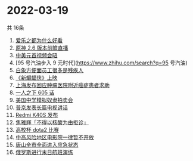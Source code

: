 # 2022-03-19
  共 16条

  <!-- BEGIN -->
  <!-- 最后更新时间:Sat Mar 19 2022 22:11:04 GMT+0000 (Coordinated Universal Time) -->
  1. [爱乐之都为什么好看](https://www.zhihu.com/search?q=爱乐之都)
1. [原神 2.6 版本前瞻直播 ](https://www.zhihu.com/search?q=原神)
1. [中美元首视频会晤](https://www.zhihu.com/search?q=中美元首会晤)
1. [95 号汽油步入 9 元时代](https://www.zhihu.com/search?q=95 号汽油)
1. [白象方便面员工很多是残疾人](https://www.zhihu.com/search?q=白象)
1. [《新蝙蝠侠》上映](https://www.zhihu.com/search?q=新蝙蝠侠)
1. [上海发布回应肿瘤医院附近癌症患者求助](https://www.zhihu.com/search?q=上海发布回应癌症患者求助)
1. [一人之下 605 话](https://www.zhihu.com/search?q=一人之下)
1. [美国中学模拟奴隶拍卖会](https://www.zhihu.com/search?q=模拟奴隶拍卖会)
1. [普京发表长篇电视讲话](https://www.zhihu.com/search?q=普京长篇电视讲话)
1. [Redmi K40S 发布](https://www.zhihu.com/search?q=红米K40S)
1. [焦雅辉「不得以核酸为由拒诊」](https://www.zhihu.com/search?q=不得以核酸为由拒诊)
1. [高校杯 dota2 比赛](https://www.zhihu.com/search?q=dota2)
1. [中高风险地区电影院一律暂不开放](https://www.zhihu.com/search?q=国家电影局发文)
1. [唐山全市全面进入应急状态](https://www.zhihu.com/search?q=唐山进入应急状态)
1. [俄罗斯进行末日航班演练](https://www.zhihu.com/search?q=俄外派特种专机)
  <!-- END -->
  